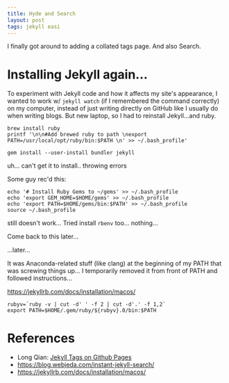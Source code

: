 ```yaml
---
title: Hyde and Search
layout: post
tags: jekyll easi
---
```


I finally got around to adding a collated tags page.  And also Search.


# Installing Jekyll again...
To experiment with Jekyll code and how it affects my site's appearance, I wanted to
work w/ `jekyll watch` (if I remembered the command correctly) on my computer, instead
of just writing directly on GitHub like I usually do when writing blogs.  But new laptop,
so I had to reinstall Jekyll...and ruby.

```
brew install ruby
printf '\n\n#Add brewed ruby to path \nexport PATH=/usr/local/opt/ruby/bin:$PATH \n' >> ~/.bash_profile'

gem install --user-install bundler jekyll
```

uh... can't get it to install.. throwing errors

Some guy rec'd this:
```
echo '# Install Ruby Gems to ~/gems' >> ~/.bash_profile
echo 'export GEM_HOME=$HOME/gems' >> ~/.bash_profile
echo 'export PATH=$HOME/gems/bin:$PATH' >> ~/.bash_profile
source ~/.bash_profile
```

still doesn't work... Tried install `rbenv` too... nothing...

Come back to this later...

...later...

It was Anaconda-related stuff (like clang) at the beginning of my PATH that was screwing things up... I 
temporarily removed it from front of PATH and followed instructions...

https://jekyllrb.com/docs/installation/macos/

```
rubyv=`ruby -v | cut -d' ' -f 2 | cut -d'.' -f 1,2`
export PATH=$HOME/.gem/ruby/${rubyv}.0/bin:$PATH
```


# References
* Long Qian: [Jekyll Tags on Github Pages](http://longqian.me/2017/02/09/github-jekyll-tag/)
* https://blog.webjeda.com/instant-jekyll-search/
* https://jekyllrb.com/docs/installation/macos/
